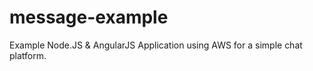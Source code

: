 message-example
===============

Example Node.JS &amp; AngularJS Application using AWS for a simple chat platform.
